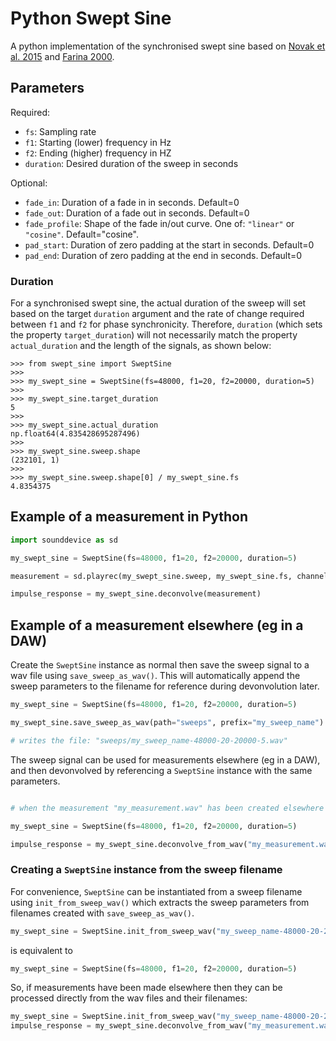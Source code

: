 # Python Swept Sine

A python implementation of the synchronised swept sine based on [Novak et al. 2015](https://ant-novak.com/posts/research/2015-10-30_JAES_Swept/) and [Farina 2000](https://www.melaudia.net/zdoc/sweepSine.PDF).


## Parameters

Required:
- `fs`: Sampling rate
- `f1`: Starting (lower) frequency in Hz
- `f2`: Ending (higher) frequency in HZ
- `duration`: Desired duration of the sweep in seconds

Optional:
- `fade_in`: Duration of a fade in in seconds. Default=0
- `fade_out`: Duration of a fade out in seconds. Default=0
- `fade_profile`: Shape of the fade in/out curve. One of: `"linear"` or `"cosine"`. Default="cosine".
- `pad_start`: Duration of zero padding at the start in seconds. Default=0
- `pad_end`: Duration of zero padding at the end in seconds. Default=0

### Duration

For a synchronised swept sine, the actual duration of the sweep will set based on the target `duration` argument and the rate of change required between `f1` and `f2` for phase synchronicity. Therefore, `duration` (which sets the property `target_duration`) will not necessarily match the property `actual_duration` and the length of the signals, as shown below:

```
>>> from swept_sine import SweptSine
>>>
>>> my_swept_sine = SweptSine(fs=48000, f1=20, f2=20000, duration=5)
>>>
>>> my_swept_sine.target_duration
5
>>>
>>> my_swept_sine.actual_duration
np.float64(4.835428695287496)
>>>
>>> my_swept_sine.sweep.shape
(232101, 1)
>>>
>>> my_swept_sine.sweep.shape[0] / my_swept_sine.fs
4.8354375
```

## Example of a measurement in Python

```python
import sounddevice as sd

my_swept_sine = SweptSine(fs=48000, f1=20, f2=20000, duration=5)

measurement = sd.playrec(my_swept_sine.sweep, my_swept_sine.fs, channels=1, blocking=True)

impulse_response = my_swept_sine.deconvolve(measurement)
```

## Example of a measurement elsewhere (eg in a DAW)

Create the `SweptSine` instance as normal then save the sweep signal to a wav file using `save_sweep_as_wav()`. This will automatically append the sweep parameters to the filename for reference during devonvolution later.

```python
my_swept_sine = SweptSine(fs=48000, f1=20, f2=20000, duration=5)

my_swept_sine.save_sweep_as_wav(path="sweeps", prefix="my_sweep_name")

# writes the file: "sweeps/my_sweep_name-48000-20-20000-5.wav"
```

The sweep signal can be used for measurements elsewhere (eg in a DAW), and then devonvolved by referencing a `SweptSine` instance with the same parameters.

```python

# when the measurement "my_measurement.wav" has been created elsewhere

my_swept_sine = SweptSine(fs=48000, f1=20, f2=20000, duration=5)

impulse_response = my_swept_sine.deconvolve_from_wav("my_measurement.wav")
```

### Creating a `SweptSine` instance from the sweep filename

For convenience, `SweptSine` can be instantiated from a sweep filename using `init_from_sweep_wav()` which extracts the sweep parameters from filenames created with `save_sweep_as_wav()`.

```python
my_swept_sine = SweptSine.init_from_sweep_wav("my_sweep_name-48000-20-20000-5.wav")
```

is equivalent to

```python
my_swept_sine = SweptSine(fs=48000, f1=20, f2=20000, duration=5)
```

So, if measurements have been made elsewhere then they can be processed directly from the wav files and their filenames:

```python
my_swept_sine = SweptSine.init_from_sweep_wav("my_sweep_name-48000-20-20000-5.wav")
impulse_response = my_swept_sine.deconvolve_from_wav("my_measurement.wav")
```